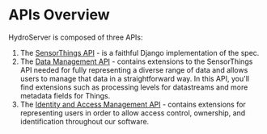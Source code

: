 # APIs Overview

HydroServer is composed of three APIs:

1. The [SensorThings API](/api/sensor-things-api.md) - is a faithful Django implementation of the spec.
2. The [Data Management API](/api/data-management-api.md) - contains extensions to the SensorThings API needed for fully representing a diverse range of data and allows users to manage that data in a straightforward way. In this API, you'll find extensions such as processing levels for datastreams and more metadata fields for Things.
3. The [Identity and Access Management API](/api/identity-and-access-management-api.md) - contains extensions for representing users in order to allow access control, ownership, and identification throughout our software.
